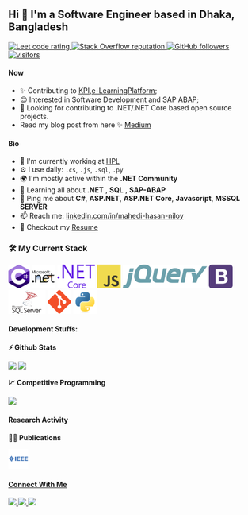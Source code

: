 ## Hi :wave: I'm a Software Engineer based in Dhaka, Bangladesh

<p align="left">
  <a href="https://leetcode.com/Mahedi_Niloy/">
    <img src="https://cp-logo.vercel.app/leetcode/Mahedi_Niloy" alt="Leet code rating" />
  </a>
  <a href="https://stackoverflow.com/users/14950972/mahedi-hasan-niloy">
    <img alt="Stack Overflow reputation" src="https://img.shields.io/stackexchange/stackoverflow/r/5921662?color=orange&label=reputation&logo=stackoverflow">
  </a>
  <a href="https://github.com/niloy-oct?tab=followers">
    <img alt="GitHub followers" src="https://img.shields.io/github/followers/niloy-oct?color=green&logo=github">
  </a>
  <a href="https://github.com/niloy-oct/">
    <img src="https://komarev.com/ghpvc/?username=niloy-oct" alt="visitors" />
  </a>

</p>

#### Now

- ✨ Contributing to [KPI](https://github.com/MohyminulIslam/KPI),[e-LearningPlatform](https://github.com/niloy-oct/e-LearingPlatform);
- 😍 Interested in Software Development and SAP ABAP;
- :eyes: Looking for contributing to .NET/.NET Core based open source projects. 
- Read my blog post from here ✨ [Medium](https://medium.com/@niloy.oct)

#### Bio

- 🏢 I'm currently working at [HPL](https://www.hplbd.com/)
- ⚙️ I use daily: `.cs`, `.js`, `.sql`, `.py`
- 🌍 I'm mostly active within the **.NET Community**
- 🌱 Learning all about **.NET** , **SQL** , **SAP-ABAP**
- 💬 Ping me about **C#**, **ASP.NET**, **ASP.NET Core**, **Javascript**, **MSSQL SERVER**
- 📫 Reach me: [linkedin.com/in/mahedi-hasan-niloy](https://www.linkedin.com/in/mahedi-hasan-niloy/)
- 📝 Checkout my [Resume](files/resume.pdf)

### :hammer_and_wrench: My Current Stack

<img height="48" src="img/c--4.svg" alt="C#"> <img height="48" src="img/microsoft-net.svg" alt="ASP.NET"> <img height="48" src="img/dot-net-core-7.svg" alt="ASP.NET Core"> <img height="48" src="img/logo-javascript.svg" alt="JavaScript"> <img height="48" src="img/jquery-2.svg" alt="jQuery"> <img height="48" src="img/bootstrap-4.svg" alt="Bootstrap"> <img height="48" src="img/microsoft-sql-server-1.svg" alt="MS SQL"> <img height="48" src="img/git-original.svg" alt="git"> <img height="48" src="img/python-original.svg" alt="Python">

#### Development Stuffs:

<b>⚡ Github Stats</b>
<p float="left">
<img height="180em" src="https://github-readme-stats.vercel.app/api?username=niloy-oct&show_icons=true&hide_border=true&&count_private=true&include_all_commits=true" /> 
<img height="180em" src="https://github-readme-stats.vercel.app/api/top-langs/?username=niloy-oct&show_icons=true&hide_border=true&layout=compact&langs_count=8"/>
</p>

<b>&#128200; Competitive Programming</b>
<p float="left">
<img height="273em" src="https://leetcard.jacoblin.cool/Mahedi_Niloy?theme=light&font=Karma&ext=contest" />
</p>

#### Research Activity

<p><b> 🧑‍💻 Publications</b></p>

<a href="https://ieeexplore.ieee.org/document/9117214">
<img src="img/ieee.svg" height=40>


#### Connect With Me

<p left="center">
 
<a href="https://www.linkedin.com/in/mahedi-hasan-niloy/">
  <img src="https://img.shields.io/badge/linkedin-%230077B5.svg?&style=for-the-badge&logo=linkedin&logoColor=white" height=25>
</a> 
<a href="https://www.facebook.com/Rolexspine">
  <img src="https://img.shields.io/badge/Facebook-1877F2?style=for-the-badge&logo=facebook&logoColor=white" height=25>
</a>
<a href="niloy.oct@gmail.com">
  <img src="https://img.shields.io/badge/Gmail-D14836?style=for-the-badge&logo=gmail&logoColor=white" height=25>
</a>
</p>
